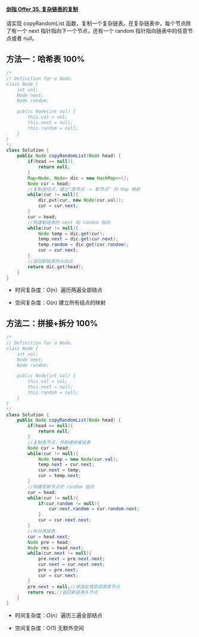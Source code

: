 #### [剑指 Offer 35. 复杂链表的复制](https://leetcode-cn.com/problems/fu-za-lian-biao-de-fu-zhi-lcof/solution/jian-zhi-offer-35-fu-za-lian-biao-de-fu-zhi-ha-xi-/)

请实现 copyRandomList 函数，复制一个复杂链表。在复杂链表中，每个节点除了有一个 next 指针指向下一个节点，还有一个 random 指针指向链表中的任意节点或者 null。

## 方法一：哈希表 100%

```java
/*
// Definition for a Node.
class Node {
    int val;
    Node next;
    Node random;

    public Node(int val) {
        this.val = val;
        this.next = null;
        this.random = null;
    }
}
*/
class Solution {
    public Node copyRandomList(Node head) {
        if(head == null){
            return null;
        }
        Map<Node, Node> dic = new HashMap<>();
        Node cur = head;
        //复制各结点，建立“原节点 -> 新节点” 的 Map 映射
        while(cur != null){
            dic.put(cur, new Node(cur.val));
            cur = cur.next;
        }
        cur = head;
        //构建新链表的 next 和 random 指向
        while(cur != null){
            Node temp = dic.get(cur);
            temp.next = dic.get(cur.next);
            temp.random = dic.get(cur.random);
            cur = cur.next;
        }
        //返回新链表的头结点
        return dic.get(head);
    }
}
```

- 时间复杂度：*O*(n）遍历两遍全部结点

- 空间复杂度：O(n) 建立所有结点的映射



## 方法二：拼接+拆分 100%

```java
/*
// Definition for a Node.
class Node {
    int val;
    Node next;
    Node random;

    public Node(int val) {
        this.val = val;
        this.next = null;
        this.random = null;
    }
}
*/
class Solution {
    public Node copyRandomList(Node head) {
        if(head == null){
            return null;
        }
        //复制各节点，并构建拼接链表
        Node cur = head;
        while(cur != null){
            Node temp = new Node(cur.val);
            temp.next = cur.next;
            cur.next = temp;
            cur = temp.next;
        }
        //构建各新节点的 random 指向
        cur = head;
        while(cur != null){
            if(cur.random != null){
                cur.next.random = cur.random.next;
            }
            cur = cur.next.next;
        }
        //拆分两链表
        cur = head.next;
        Node pre = head;
        Node res = head.next;
        while(cur.next != null){
            pre.next = pre.next.next;
            cur.next = cur.next.next;
            pre = pre.next;
            cur = cur.next;
        }
        pre.next = null;//单独处理原链表尾节点
        return res;//返回新链表头节点
    }
}
```

- 时间复杂度：*O*(n）遍历三遍全部结点

- 空间复杂度：O(1) 无额外空间